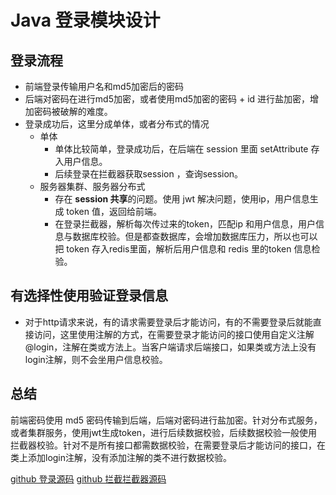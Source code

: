 # Java 登录模块设计

## 登录流程
* 前端登录传输用户名和md5加密后的密码
* 后端对密码在进行md5加密，或者使用md5加密的密码 + id 进行盐加密，增加密码被破解的难度。
* 登录成功后，这里分成单体，或者分布式的情况
    * 单体
        * 单体比较简单，登录成功后，在后端在 session 里面 setAttribute 存入用户信息。
        * 后续登录在拦截器获取session ，查询session。
    * 服务器集群、服务器分布式
        * 存在 **session 共享**的问题。使用 jwt 解决问题，使用ip，用户信息生成 token 值，返回给前端。
        * 在登录拦截器，解析每次传过来的token，匹配ip 和用户信息，用户信息与数据库校验。但是都查数据库，会增加数据库压力，所以也可以把 token 存入redis里面，解析后用户信息和 redis 里的token 信息检验。
## 有选择性使用验证登录信息
* 对于http请求来说，有的请求需要登录后才能访问，有的不需要登录后就能直接访问，这里使用注解的方式，在需要登录才能访问的接口使用自定义注解 @login，注解在类或方法上。当客户端请求后端接口，如果类或方法上没有login注解，则不会坐用户信息校验。

## 总结
前端密码使用 md5 密码传输到后端，后端对密码进行盐加密。针对分布式服务，或者集群服务，使用jwt生成token，进行后续数据校验，后续数据校验一般使用拦截器校验。针对不是所有接口都需数据校验，在需要登录后才能访问的接口，在类上添加login注解，没有添加注解的类不进行数据校验。


[github 登录源码](https://github.com/jeremylai7/springboot-project-seed/blob/master/demo-admin/src/main/java/com/jeremy/admin/controller/LoginController.java)
[github 拦截拦截器源码](https://github.com/jeremylai7/springboot-project-seed/blob/master/demo-admin/src/main/java/com/jeremy/admin/interceptor/MyInterceptor.java)
